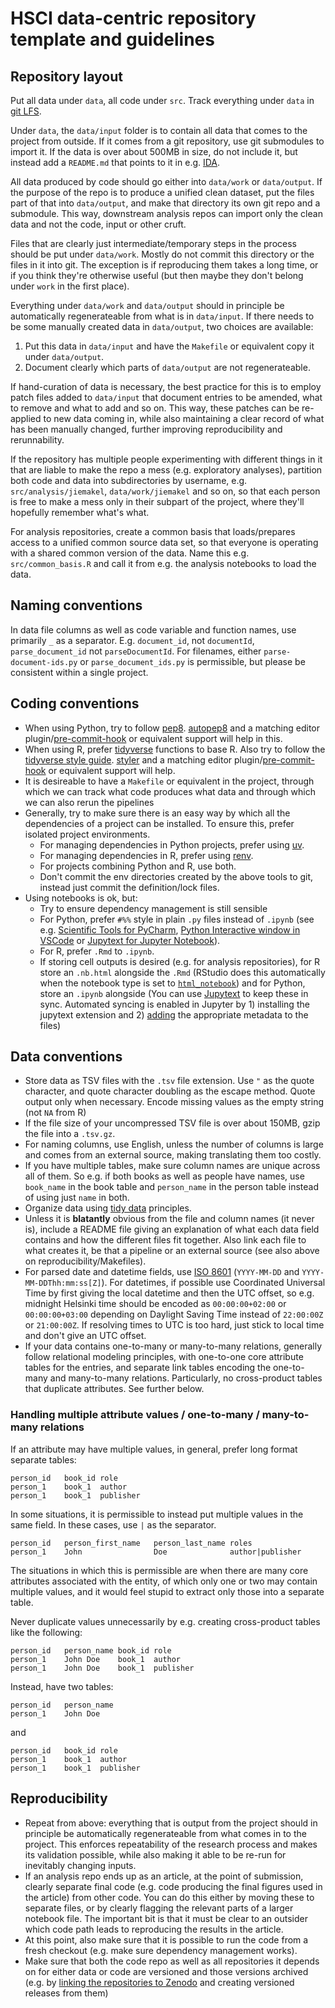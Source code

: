 # HSCI data-centric repository template and guidelines

## Repository layout

Put all data under `data`, all code under `src`. Track everything under `data` in [git LFS](https://git-lfs.github.com/).

Under `data`, the `data/input` folder is to contain all data that comes to the project from outside. If it comes from a git repository, use git submodules to import it. If the data is over about 500MB in size, do not include it, but instead add a `README.md` that points to it in e.g. [IDA](http://ida.fairdata.fi/).

All data produced by code should go either into `data/work` or `data/output`. If the purpose of the repo is to produce a unified clean dataset, put the files part of that into `data/output`, and make that directory its own git repo and a submodule. This way, downstream analysis repos can import only the clean data and not the code, input or other cruft.

Files that are clearly just intermediate/temporary steps in the process should be put under `data/work`. Mostly do not commit this directory or the files in it into git. The exception is if reproducing them takes a long time, or if you think they're otherwise useful (but then maybe they don't belong under `work` in the first place).

Everything under `data/work` and `data/output` should in principle be automatically regenerateable from what is in `data/input`. If there needs to be some manually created data in `data/output`, two choices are available:

1. Put this data in `data/input` and have the `Makefile` or equivalent copy it under `data/output`.
2. Document clearly which parts of `data/output` are not regenerateable.

If hand-curation of data is necessary, the best practice for this is to employ patch files added to `data/input` that document entries to be amended, what to remove and what to add and so on. This way, these patches can be re-applied to new data coming in, while also maintaining a clear record of what has been manually changed, further improving reproducibility and rerunnability.

If the repository has multiple people experimenting with different things in it that are liable to make the repo a mess (e.g. exploratory analyses), partition both code and data into subdirectories by username, e.g. `src/analysis/jiemakel`, `data/work/jiemakel` and so on, so that each person is free to make a mess only in their subpart of the project, where they'll hopefully remember what's what.

For analysis repositories, create a common basis that loads/prepares access to a unified common source data set, so that everyone is operating with a shared common version of the data. Name this e.g. `src/common_basis.R` and call it from e.g. the analysis notebooks to load the data.

## Naming conventions

In data file columns as well as code variable and function names, use primarily `_` as a separator. E.g. `document_id`, not `documentId`, `parse_document_id` not `parseDocumentId`. For filenames, either `parse-document-ids.py` or `parse_document_ids.py` is permissible, but please be consistent within a single project.

## Coding conventions

- When using Python, try to follow [pep8](https://www.python.org/dev/peps/pep-0008/). [autopep8](https://pypi.org/project/autopep8/) and a matching editor plugin/[pre-commit-hook](https://pre-commit.com/) or equivalent support will help in this.
- When using R, prefer [tidyverse](https://www.tidyverse.org/packages/) functions to base R. Also try to follow the [tidyverse style guide](https://style.tidyverse.org/). [styler](https://styler.r-lib.org/) and a matching editor plugin/[pre-commit-hook](https://pre-commit.com/) or equivalent support will help.
- It is desireable to have a `Makefile` or equivalent in the project, through which we can track what code produces what data and through which we can also rerun the pipelines
- Generally, try to make sure there is an easy way by which all the dependencies of a project can be installed. To ensure this, prefer isolated project environments.
  - For managing dependencies in Python projects, prefer using [uv](https://docs.astral.sh/uv/).
  - For managing dependencies in R, prefer using [renv](https://rstudio.github.io/renv/).
  - For projects combining Python and R, use both.
  - Don't commit the env directories created by the above tools to git, instead just commit the definition/lock files.
- Using notebooks is ok, but:
  - Try to ensure dependency management is still sensible
  - For Python, prefer `#%%` style in plain `.py` files instead of `.ipynb` (see e.g. [Scientific Tools for PyCharm](https://www.jetbrains.com/pycharm/features/scientific_tools.html), [Python Interactive window in VSCode](https://code.visualstudio.com/docs/python/jupyter-support-py) or [Jupytext for Jupyter Notebook](https://github.com/mwouts/jupytext)).
  - For R, prefer `.Rmd` to `.ipynb`.
  - If storing cell outputs is desired (e.g. for analysis repositories), for R store an `.nb.html` alongside the `.Rmd` (RStudio does this automatically when the notebook type is set to [`html_notebook`](https://bookdown.org/yihui/rmarkdown/notebook.html)) and for Python, store an `.ipynb` alongside (You can use [Jupytext](https://github.com/mwouts/jupytext) to keep these in sync. Automated syncing is enabled in Jupyter by 1) installing the jupytext extension and 2) [adding](https://github.com/mwouts/jupytext/blob/main/docs/paired-notebooks.md) the appropriate metadata to the files)

## Data conventions

- Store data as TSV files with the `.tsv` file extension. Use `"` as the quote character, and quote character doubling as the escape method. Quote output only when necessary. Encode missing values as the empty string (not `NA` from R)
- If the file size of your uncompressed TSV file is over about 150MB, gzip the file into a `.tsv.gz`.
- For naming columns, use English, unless the number of columns is large and comes from an external source, making translating them too costly.
- If you have multiple tables, make sure column names are unique across all of them. So e.g. if both books as well as people have names, use `book_name` in the book table and `person_name` in the person table instead of using just `name` in both.
- Organize data using [tidy data](https://cran.r-project.org/web/packages/tidyr/vignettes/tidy-data.html) principles.
- Unless it is **blatantly** obvious from the file and column names (it never is), include a README file giving an explanation of what each data field contains and how the different files fit together. Also link each file to what creates it, be that a pipeline or an external source (see also above on reproducibility/Makefiles).
- For parsed date and datetime fields, use [ISO 8601](https://en.wikipedia.org/wiki/ISO_8601) (`YYYY-MM-DD` and `YYYY-MM-DDThh:mm:ss[Z]`). For datetimes, if possible use Coordinated Universal Time by first giving the local datetime and then the UTC offset, so e.g. midnight Helsinki time should be encoded as `00:00:00+02:00` or `00:00:00+03:00` depending on Daylight Saving Time instead of `22:00:00Z` or `21:00:00Z`. If resolving times to UTC is too hard, just stick to local time and don't give an UTC offset.
- If your data contains one-to-many or many-to-many relations, generally follow relational modeling principles, with one-to-one core attribute tables for the entries, and separate link tables encoding the one-to-many and many-to-many relations. Particularly, no cross-product tables that duplicate attributes. See further below.

### Handling multiple attribute values / one-to-many / many-to-many relations

If an attribute may have multiple values, in general, prefer long format separate tables:

```tsv
person_id   book_id role
person_1    book_1  author
person_1    book_1  publisher
```

In some situations, it is permissible to instead put multiple values in the same field. In these cases, use `|` as the separator.

```tsv
person_id   person_first_name   person_last_name roles
person_1    John                Doe              author|publisher
```

The situations in which this is permissible are when there are many core attributes associated with the entity, of which only one or two may contain multiple values, and it would feel stupid to extract only those into a separate table.

Never duplicate values unnecessarily by e.g. creating cross-product tables like the following:

```tsv
person_id   person_name book_id role
person_1    John Doe    book_1  author
person_1    John Doe    book_1  publisher
```

Instead, have two tables:

```tsv
person_id   person_name
person_1    John Doe
```

and

```tsv
person_id   book_id role
person_1    book_1  author
person_1    book_1  publisher
```

## Reproducibility

- Repeat from above: everything that is output from the project should in principle be automatically regenerateable from what comes in to the project. This enforces repeatability of the research process and makes its validation possible, while also making it able to be re-run for inevitably changing inputs.
- If an analysis repo ends up as an article, at the point of submission, clearly separate final code (e.g. code producing the final figures used in the article) from other code. You can do this either by moving these to separate files, or by clearly flagging the relevant parts of a larger notebook file. The important bit is that it must be clear to an outsider which code path leads to reproducing the results in the article.
- At this point, also make sure that it is possible to run the code from a fresh checkout (e.g. make sure dependency management works).
- Make sure that both the code repo as well as all repositories it depends on for either data or code are versioned and those versions archived (e.g. by [linking the repositories to Zenodo](https://docs.github.com/en/repositories/archiving-a-github-repository/referencing-and-citing-content) and creating versioned releases from them)

